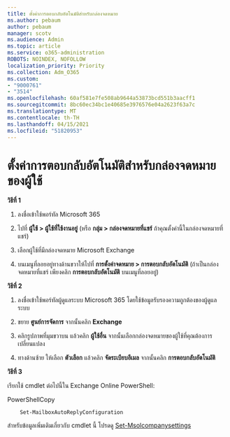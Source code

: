 ```yaml
---
title: ตั้งค่าการตอบกลับอัตโนมัติสำหรับกล่องจดหมาย
ms.author: pebaum
author: pebaum
manager: scotv
ms.audience: Admin
ms.topic: article
ms.service: o365-administration
ROBOTS: NOINDEX, NOFOLLOW
localization_priority: Priority
ms.collection: Adm_O365
ms.custom:
- "9000761"
- "3514"
ms.openlocfilehash: 60af581e7fe508ab9644a53873bcd551b3aacff1
ms.sourcegitcommit: 8bc60ec34bc1e40685e3976576e04a2623f63a7c
ms.translationtype: MT
ms.contentlocale: th-TH
ms.lasthandoff: 04/15/2021
ms.locfileid: "51820953"
---
```

# <a name="set-auto-replies-for-a-users-mailbox"></a>ตั้งค่าการตอบกลับอัตโนมัติสำหรับกล่องจดหมายของผู้ใช้

**วิธีที่ 1**

1. ลงชื่อเข้าใช้พอร์ทัล Microsoft 365

2. ไปที่ **ผู้ใช้ > ผู้ใช้ที่ใช้งานอยู่** (หรือ **กลุ่ม > กล่องจดหมายที่แชร์** ถ้าคุณตั้งค่านี้ในกล่องจดหมายที่แชร์)

3. เลือกผู้ใช้ที่มีกล่องจดหมาย Microsoft Exchange

4. บนเมนูที่ลอยอยู่ทางด้านขวาให้ไปที่ **การตั้งค่าจดหมาย > การตอบกลับอัตโนมัติ** (ถ้าเป็นกล่องจดหมายที่แชร์ เพียงคลิก **การตอบกลับอัตโนมัติ** บนเมนูที่ลอยอยู่)

**วิธีที่ 2**

1. ลงชื่อเข้าใช้พอร์ทัลผู้ดูแลระบบ Microsoft 365 โดยใช้ข้อมูลรับรองความถูกต้องของผู้ดูแลระบบ

2. ขยาย **ศูนย์การจัดการ** จากนั้นคลิก **Exchange**

3. คลิกรูปภาพที่มุมขวาบน แล้วคลิก **ผู้ใช้อื่น** จากนั้นเลือกกล่องจดหมายของผู้ใช้ที่คุณต้องการเปลี่ยนแปลง

4. ทางด้านซ้าย ให้เลือก **ตัวเลือก** แล้วคลิก **จัดระเบียบอีเมล** จากนั้นคลิก **การตอบกลับอัตโนมัติ**

**วิธีที่ 3**

เรียกใช้ cmdlet ต่อไปนี้ใน Exchange Online PowerShell:

PowerShellCopy

```
    Set-MailboxAutoReplyConfiguration
```

สำหรับข้อมูลเพิ่มเติมเกี่ยวกับ cmdlet นี้ โปรดดู [Set-Msolcompanysettings](https://docs.microsoft.com/powershell/module/exchange/mailboxes/set-mailboxautoreplyconfiguration)
